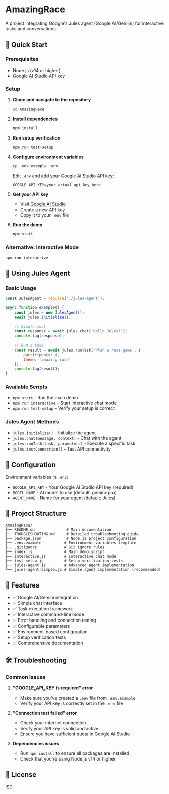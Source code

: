 # AmazingRace

A project integrating Google's Jules agent (Google AI/Gemini) for interactive tasks and conversations.

## 🚀 Quick Start

### Prerequisites
- Node.js (v14 or higher)
- Google AI Studio API key

### Setup

1. **Clone and navigate to the repository**
   ```bash
   cd AmazingRace
   ```

2. **Install dependencies**
   ```bash
   npm install
   ```

3. **Run setup verification**
   ```bash
   npm run test-setup
   ```

4. **Configure environment variables**
   ```bash
   cp .env.example .env
   ```
   
   Edit `.env` and add your Google AI Studio API key:
   ```
   GOOGLE_API_KEY=your_actual_api_key_here
   ```

5. **Get your API key**
   - Visit [Google AI Studio](https://makersuite.google.com/app/apikey)
   - Create a new API key
   - Copy it to your `.env` file

6. **Run the demo**
   ```bash
   npm start
   ```

### Alternative: Interactive Mode
```bash
npm run interactive
```

## 🤖 Using Jules Agent

### Basic Usage

```javascript
const JulesAgent = require('./jules-agent');

async function example() {
    const jules = new JulesAgent();
    await jules.initialize();
    
    // Simple chat
    const response = await jules.chat('Hello Jules!');
    console.log(response);
    
    // Run a task
    const result = await jules.runTask('Plan a race game', {
        participants: 4,
        theme: 'amazing race'
    });
    console.log(result);
}
```

### Available Scripts

- `npm start` - Run the main demo
- `npm run interactive` - Start interactive chat mode
- `npm run test-setup` - Verify your setup is correct

### Jules Agent Methods

- `jules.initialize()` - Initialize the agent
- `jules.chat(message, context)` - Chat with the agent
- `jules.runTask(task, parameters)` - Execute a specific task
- `jules.testConnection()` - Test API connectivity

## 🔧 Configuration

Environment variables in `.env`:

- `GOOGLE_API_KEY` - Your Google AI Studio API key (required)
- `MODEL_NAME` - AI model to use (default: gemini-pro)
- `AGENT_NAME` - Name for your agent (default: Jules)

## 📁 Project Structure

```
AmazingRace/
├── README.md              # Main documentation
├── TROUBLESHOOTING.md     # Detailed troubleshooting guide
├── package.json           # Node.js project configuration
├── .env.example          # Environment variables template
├── .gitignore            # Git ignore rules
├── index.js              # Main demo script
├── interactive.js        # Interactive chat mode
├── test-setup.js         # Setup verification tests
├── jules-agent.js        # Advanced agent implementation
└── jules-agent-simple.js # Simple agent implementation (recommended)
```

## 🎯 Features

- ✅ Google AI/Gemini integration
- ✅ Simple chat interface
- ✅ Task execution framework
- ✅ Interactive command-line mode
- ✅ Error handling and connection testing
- ✅ Configurable parameters
- ✅ Environment-based configuration
- ✅ Setup verification tests
- ✅ Comprehensive documentation

## 🛠️ Troubleshooting

### Common Issues

1. **"GOOGLE_API_KEY is required" error**
   - Make sure you've created a `.env` file from `.env.example`
   - Verify your API key is correctly set in the `.env` file

2. **"Connection test failed" error**
   - Check your internet connection
   - Verify your API key is valid and active
   - Ensure you have sufficient quota in Google AI Studio

3. **Dependencies issues**
   - Run `npm install` to ensure all packages are installed
   - Check that you're using Node.js v14 or higher

## 📝 License

ISC